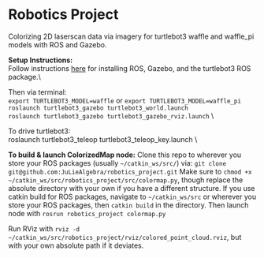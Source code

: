 # Robotics Project

Colorizing 2D laserscan data via imagery for turtlebot3 waffle and waffle_pi models with ROS and Gazebo.

**Setup Instructions:**\
Follow instructions [here](https://emanual.robotis.com/docs/en/platform/turtlebot3/quick-start/) for installing ROS, Gazebo, and the turtlebot3 ROS package.\

Then via terminal: \
`export TURTLEBOT3_MODEL=waffle`  or `export TURTLEBOT3_MODEL=waffle_pi` \
`roslaunch turtlebot3_gazebo turtlebot3_world.launch` \
`roslaunch turtlebot3_gazebo turtlebot3_gazebo_rviz.launch` \

To drive turtlebot3: \
roslaunch turtlebot3_teleop turtlebot3_teleop_key.launch \

**To build & launch ColorizedMap node:**
Clone this repo to wherever you store your ROS packages (usually `~/catkin_ws/src/`) via: `git clone git@github.com:JuLieAlgebra/robotics_project.git` 
Make sure to `chmod +x ~/catkin_ws/src/robotics_project/src/colormap.py`, though replace the absolute directory with your own if you have a different structure. 
If you use catkin build for ROS packages, navigate to `~/catkin_ws/src` or wherever you store your ROS packages, then `catkin build` in the directory. 
Then launch node with `rosrun robotics_project colormap.py` 

Run RViz with `rviz -d ~/catkin_ws/src/robotics_project/rviz/colored_point_cloud.rviz`, but with your own absolute path if it deviates.
<!-- **To see camera data**
In order to see raw RGB camera data from waffle turtlebot3 in RVIZ, navigate to RVIZ after it opens from last command:\
- click `add` (bottom left button in RVIZ) \
- Go to `by topic` on top right of pop-up window, then
-> `/camera` -> `/rgb` -> `/image_raw` -> `Image` \

**To see Colorized Map data**
In order to see the output colorized map in RVIZ, navigate to RVIZ after it opens from rviz launch command: \
- click `add` (bottom left button in RVIZ)\
- Go to `by topic` on top right of pop-up window, then
-> `/colorized_map` -> `PointCloud`

If the Intensity channel of the colorized_map RVIZ topic is set to anything but `RGB`, click on the drop down menu associated with the Intensity box, then set it. The robot updates its lidar map only upon moving 0.5 meters from its last position, by default, so drive around with teleop and see what you get! -->